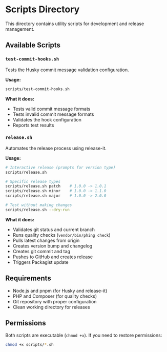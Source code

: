 # Scripts Directory

This directory contains utility scripts for development and release management.

## Available Scripts

### `test-commit-hooks.sh`

Tests the Husky commit message validation configuration.

**Usage:**

```bash
scripts/test-commit-hooks.sh
```

**What it does:**

- Tests valid commit message formats
- Tests invalid commit message formats
- Validates the hook configuration
- Reports test results

### `release.sh`

Automates the release process using release-it.

**Usage:**

```bash
# Interactive release (prompts for version type)
scripts/release.sh

# Specific release types
scripts/release.sh patch    # 1.0.0 -> 1.0.1
scripts/release.sh minor    # 1.0.0 -> 1.1.0
scripts/release.sh major    # 1.0.0 -> 2.0.0

# Test without making changes
scripts/release.sh --dry-run
```

**What it does:**

- Validates git status and current branch
- Runs quality checks (`vendor/bin/phing check`)
- Pulls latest changes from origin
- Creates version bump and changelog
- Creates git commit and tag
- Pushes to GitHub and creates release
- Triggers Packagist update

## Requirements

- Node.js and pnpm (for Husky and release-it)
- PHP and Composer (for quality checks)
- Git repository with proper configuration
- Clean working directory for releases

## Permissions

Both scripts are executable (`chmod +x`). If you need to restore permissions:

```bash
chmod +x scripts/*.sh
```
